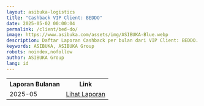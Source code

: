 ```yaml
---
layout: asibuka-logistics
title: "Cashback VIP Client: BEDDO"
date: 2025-05-02 00:00:04
permalink: /client/bed-do/
image: https://www.asibuka.com/assets/img/ASIBUKA-Blue.webp
description: Daftar Laporan Cashback per bulan dari VIP Client: BEDDO.
keywords: ASIBUKA, ASIBUKA Group
robots: noindex,nofollow
author: ASIBUKA Group
lang: id
---
```

<div class='table-container'>
<table>
<tr>
<th>Laporan Bulanan</th><th>Link</th>
</tr>
<tr>
<td>2025-05</td>
<td><a class='btn block' title='Lihat Laporan' href='{{ page.permalink | replace: "/amp/", "" }}?function=komisi-asibuka-logistics&title=VIP%20-%20BEDDO%20Periode%202025-5&title1=Ringkasan&id1=2PACX-1vTPeqxEnkAUsKekA0eIwQVVYkwNwbjolgYHMSLBbMgM4vK9WStDfwXZW6raUkGvqah1BSPc7WXHCYa0&gid1=1860359782'>Lihat Laporan</a></td>
</tr>
</table>
</div>
